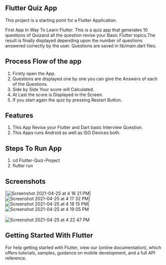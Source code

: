 ## Flutter Quiz App

This project is a starting point for a Flutter Application.

First App In Way To Learn Flutter. This is a quiz app that generates 10 questions of Quizand all the question revise your Basic Flutter topics.The result is finally displayed depending upon the number of questions answered correctly by the user. Questions are saved in lib/main.dart files.

## Process Flow of the app
1. Firstly open the App.</br>
2. Questions are displayed one by one you can give the Answers of each of the Questions.</br>
3. Side by Side Your score will Calculated.</br>
4. At Last the score is Displayed in the Screen. </br>
5. If you start again the quiz by pressing Restart Button.</br>

## Features
1. This App Revise your Flutter and Dart basic Interview Question.</br>
2. This Apps runs Android as well as ISO Devices both.</br>

## Steps To Run App
1. cd Flutter-Quiz-Project</br>
2. flutter run</br>

## Screenshots

|![Screenshot 2021-04-25 at 4 16 21 PM](https://user-images.githubusercontent.com/77659857/115997513-f5dc5300-a600-11eb-9eb9-9013cb826087.png)|![Screenshot 2021-04-25 at 4 17 32 PM](https://user-images.githubusercontent.com/77659857/115997609-4a7fce00-a601-11eb-9b2d-ab652f1bb20b.png)|![Screenshot 2021-04-25 at 4 18 15 PM](https://user-images.githubusercontent.com/77659857/115997646-831fa780-a601-11eb-8461-40067101487e.png)|![Screenshot 2021-04-25 at 4 19 05 PM](https://user-images.githubusercontent.com/77659857/115998161-a3506600-a603-11eb-866c-e967be72484c.png)</br>
.</br>
![Screenshot 2021-04-25 at 4 22 47 PM](https://user-images.githubusercontent.com/77659857/115997693-ba8e5400-a601-11eb-87b8-f830950ce493.png)

## Getting Started With Flutter

For help getting started with Flutter, view our (online documentation), which offers tutorials, samples, guidance on mobile development, and a full API reference.




